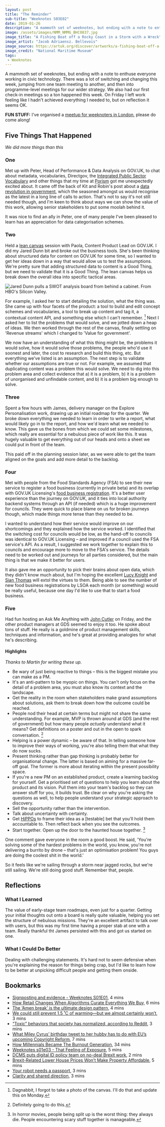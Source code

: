 ```yaml
---
layout: post
title: "The Reminder"
sub-title: "Weeknotes S03E02"
date: 2019-01-26
description: "A mammoth set of weeknotes, but ending with a note to enthuse everyone working in civic technology."
image: /assets/images/NMM_NMMG_BHC0837.jpg
image_title: "A Fishing Boat off a Rocky Coast in a Storm with a Wreck"
image_artist: "Jacob Adriaensz. Bellevois"
image_source: https://artuk.org/discover/artworks/a-fishing-boat-off-a-rocky-coast-in-a-storm-with-a-wreck-172595
image_credit: "National Maritime Museum"
tags:
 - Weeknotes
---
```


A mammoth set of weeknotes, but ending with a note to enthuse everyone working in civic technology. There was a lot of switching and changing this week, jumping from one team meeting to another, and then into programme-level meetings for our wider strategy. We also had our first check-in meetings so a ton happened this week. On Friday I left work feeling like I hadn't achieved everything I needed to, but on reflection it seems OK.

**FUN STUFF:** I've organised a [meetup for weeknoters in London](https://attending.io/events/weeknotes-meetup-ldn), please do come along!

## Five Things That Happened

*We did more things than this*

### One

Met up with Peter, Head of Performance & Data Analysis on GOV.UK, to chat about metadata, vocabularies, Directgov, the [Integrated Public Sector Vocabulary](https://help.esd.org.uk/support/solutions/articles/5000380060-where-can-i-find-the-latest-integrated-public-sector-vocabulary-ipsv-) and other things that my time at [Porism](https://porism.com) got me unexpectedly excited about. It came off the back of Kit and Robin's post about a [data revolution in government](https://dataingovernment.blog.gov.uk/2019/01/15/help-us-start-a-data-revolution-for-government/), which the seasoned amongst us would recognise as the latest in a long line of calls to action. That's not to say it's not still needed though, and I'm keen to think about ways we can show the value of this work, allowing senior stakeholders to put some moolah behind it.

It was nice to find an ally in Peter, one of many people I've been pleased to learn has an appreciation for data categorisation schemes.

### Two

Held a [lean canvas](https://blog.leanstack.com/why-lean-canvas-vs-business-model-canvas-af62c0f250f0) session with Paola, Content Product Lead on GOV.UK. I did my Jared Dunn bit and broke out the business tools. She's been thinking about structured data for content on GOV.UK for some time, so I wanted to get her ideas down in a way that would allow us to test the assumptions. We're pretty sure that adding structured data to content is a Good Thing, but we need to validate that it is a Good Thing. The lean canvas helps us break down the overall idea into specific tactical areas.

![Jared Dunn pulls a SWOT analysis board from behind a cabinet. From HBO's Silicon Valley.](https://media.giphy.com/media/C8CupnJmXXqSuxlPOX/giphy.gif)

For example, I asked her to start detailing the solution, what the thing was. She came up with four facets of the product: a tool to build and edit concept schemes and vocabularies, a tool to break up content and tag it, a contextual content API, and something else which I can't remember. [^1] Next I asked her to list the problems that would solve, and we jotted down a heap of ideas. We then worked through the rest of the canvas, finally settling on 'Revenue streams' which I changed to 'Value for government'.

We now have an understanding of what this thing might be, the problems it would solve, how it would solve those problems, the people who'd use it soonest and later, the cost to research and build this thing, etc. But everything we've listed is an assumption. The next step is to validate whether our assumptions are true or not. For example, we assumed that duplicating content was a problem this would solve. We need to dig into this problem area and collect evidence that a) it is a problem, b) it is a problem of unorganised and unfindable content, and b) it is a problem big enough to solve.

### Three

Spent a few hours with James, delivery manager on the Explore Personalisation work, drawing up an initial roadmap for the quarter. We broke down everything we needed to learn in order to write a report, what would likely go in to the report, and how we'd learn what we needed to know. This gave us the bones from which we could set some milestones, which really are essential for a nebulous piece of work like this. It was hugely valuable to get everything out of our heads and onto a sheet we could put in front of the team.

This paid off in the planning session later, as we were able to get the team aligned on the goals and add more detail to the backlog.

### Four

Met with people from the Food Standards Agency (FSA) to see their new service to register a food business (currently in private beta) and its overlap with GOV.UK Licensing's [food business registration](https://www.gov.uk/food-business-registration). It's a better user experience than the journey on GOV.UK, and it ties into local authority backend systems through an API (if needed) which is a huge improvement for councils. They were quick to place blame on us for broken journeys though, which made things more tense than they needed to be.

I wanted to understand how their service would improve on our shortcomings and they explained how the service worked. I identified that the switching cost for councils would be low, as the hand-off to councils was identical to GOV.UK Licensing – and improved if a council used the FSA service's API. As a result, I suggested we work together to explain this to councils and encourage more to move to the FSA's service. The details need to be worked out and journeys for all parties considered, but the main thing is that we make it better for users.

It also gave me an opportunity to pick their brains about open data, which they didn't know much about, but I'm hoping the excellent [Lucy Knight](https://twitter.com/Jargonautical) and [Sian Thomas](https://twitter.com/drsiant) will extol the virtues to them. Being able to see the number of new food business registrations by LSOA each month (or something) would be really useful, because one day I'd like to use that to start a food business.

### Five

Had fun hosting an Ask Me Anything with [John Cutler](https://twitter.com/johncutlefish) on Friday, and the other product managers at GDS seemed to enjoy it too. He spoke about tons of stuff. He really is a goldmine of product management skills, techniques and information, and he's great at providing analogies for what he's describing.

#### Highlights

_Thanks to Martin for writing these up._

- Be wary of just being reactive to things – this is the biggest mistake you can make as a PM.
- It's an anti-pattern to be myopic on things. You can't only focus on the detail of a problem area, you must also know its context and the landscape.
- Get the reality in the room when stakeholders make grand assumptions about solutions, ask them to break down how the outcome could be reached.
- People nod their head at certain terms but might not share the same understanding. For example, MVP is thrown around at GDS (and the rest of government) but how many people _actually_ understand what it means? Get definitions on a poster and out in the open to spark conversation. [^2]
- Helping is a power dynamic – be aware of that. In telling someone how to improve their ways of working, you're also telling them that what they do now sucks.
- Present thinking rather than gap thinking is probably better for organisational change. The latter is based on aiming for a massive far-off goal. The former is more about iterating within the present possibility space.
- If you're a new PM on an established product, create a learning backlog for yourself. Get a prioritised set of questions to help you learn about the product and its vision. Pull them into your team's backlog so they can answer stuff for you, it builds trust. Be clear on why you're asking the questions as well, to help people understand your strategic approach to discovery.
- Sell the opportunity rather than the intervention.
- Talk about uncertainty with certainty.
- Get [HiPPOs](https://www.forbes.com/sites/bernardmarr/2017/10/26/data-driven-decision-making-beware-of-the-hippo-effect/) to frame their idea as a [testable] bet that you’ll hold them accountable to. Then reflect back when you see the outcomes.
- Start together. Open up the door to the haunted house together. [^3]

One comment gave everyone in the room a good boost. He said, 'You're solving some of the hardest problems in the world, you know, you're not delivering a burrito by drone – that's just an optimisation problem! You guys are doing the coolest shit in the world.'

So it feels like we're sailing through a storm near jagged rocks, but we're still sailing. We're still doing good stuff. Remember that, people.

## Reflections

### What I Learned

The value of early-stage team roadmaps, even just for a quarter. Getting your initial thoughts out onto a board is really quite valuable, helping you set the structure of nebulous missions. They're an excellent artifact to talk over with users, but this was my first time having a proper stab at one with a team. Really thankful tht James persisted with this and got us started on one.

### What I Could Do Better

Dealing with challenging statements. It's hard not to seem defensive when you're explaining the reason for things being crap, but I'd like to learn how to be better at unpicking difficult people and getting them onside.

## Bookmarks

- [Signposting and evidence - Weeknotes S01E01](https://weeknot.es/signposting-and-evidence-weeknotes-s01e01-7e6a44920f67), 4 mins
- [How Retail Changes When Algorithms Curate Everything We Buy](https://hbr.org/2019/01/how-retail-changes-when-algorithms-curate-everything-we-buy), 6 mins
- [The ‘Amen break’ is the ultimate design pattern](https://medium.com/@davehouse_80809/the-amen-break-is-the-ultimate-design-pattern-53701e79e461), 4 mins
- [We could still prevent 1.5 ˚C of warming—but we almost certainly won’t](https://www.technologyreview.com/s/612753/we-could-still-prevent-15-c-of-warming-but-we-almost-certainly-wont/), 3 mins
- [“Toxic” behaviors that society has normalized, according to Reddit](https://qz.com/work/1522215/toxic-behaviors-that-society-has-normalized-according-to-reddit/), 3 mins
- [What Miley Cyrus’ birthday tweet to her hubby has to do with EU’s upcoming Copyright Reform](https://thenextweb.com/eu/2019/01/17/miley-cyrus-birthday-tweet-liam-hemsworh-eu-copyright-reform/), 7 mins
- [How Millennials Became The Burnout Generation](https://www.buzzfeednews.com/article/annehelenpetersen/millennials-burnout-generation-debt-work), 34 mins
- [Weeknotes s01e03 - That Feeling of Exposure](https://weeknot.es/weeknotes-s01e03-that-feeling-of-exposure-a73a4107e802), 5 mins
- [DCMS puts digital ID policy team on no-deal Brexit work](https://www.computerweekly.com/news/252456152/DCMS-puts-digital-ID-policy-team-on-no-deal-Brexit-work), 2 mins
- [Brexit-Related Lower House Prices Won’t Make Property Affordable](https://www.vice.com/en_uk/article/mbzqvn/brexit-house-prices-falling-millennials-property-buy), 5 mins
- [Your robot needs a passport](https://www.wired.co.uk/article/robot-passport), 3 mins
- [Clarity and shared direction](https://www.localwelcome.org/blog/2019/1/18/clarity-and-shared-direction), 3 mins

[^1]: Dagnabbit, I forgot to take a photo of the canvas. I'll do that and update this on Monday.
[^2]: Definitely going to do this.
[^3]: In horror movies, people being split up is the worst thing: they always die. People encountering scary stuff together is manageable.

